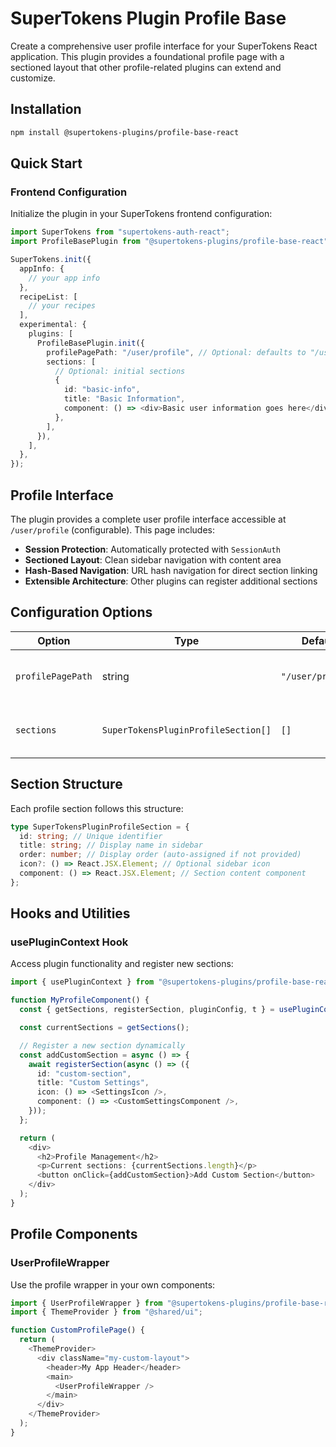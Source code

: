 # SuperTokens Plugin Profile Base

Create a comprehensive user profile interface for your SuperTokens React application.
This plugin provides a foundational profile page with a sectioned layout that other profile-related plugins can extend and customize.

## Installation

```bash
npm install @supertokens-plugins/profile-base-react
```

## Quick Start

### Frontend Configuration

Initialize the plugin in your SuperTokens frontend configuration:

```typescript
import SuperTokens from "supertokens-auth-react";
import ProfileBasePlugin from "@supertokens-plugins/profile-base-react";

SuperTokens.init({
  appInfo: {
    // your app info
  },
  recipeList: [
    // your recipes
  ],
  experimental: {
    plugins: [
      ProfileBasePlugin.init({
        profilePagePath: "/user/profile", // Optional: defaults to "/user/profile"
        sections: [
          // Optional: initial sections
          {
            id: "basic-info",
            title: "Basic Information",
            component: () => <div>Basic user information goes here</div>,
          },
        ],
      }),
    ],
  },
});
```

## Profile Interface

The plugin provides a complete user profile interface accessible at `/user/profile` (configurable). This page includes:

- **Session Protection**: Automatically protected with `SessionAuth`
- **Sectioned Layout**: Clean sidebar navigation with content area
- **Hash-Based Navigation**: URL hash navigation for direct section linking
- **Extensible Architecture**: Other plugins can register additional sections

## Configuration Options

| Option            | Type                                | Default           | Description                           |
| ----------------- | ----------------------------------- | ----------------- | ------------------------------------- |
| `profilePagePath` | string                              | `"/user/profile"` | Path where the profile page is served |
| `sections`        | `SuperTokensPluginProfileSection[]` | `[]`              | Initial profile sections to display   |

## Section Structure

Each profile section follows this structure:

```typescript
type SuperTokensPluginProfileSection = {
  id: string; // Unique identifier
  title: string; // Display name in sidebar
  order: number; // Display order (auto-assigned if not provided)
  icon?: () => React.JSX.Element; // Optional sidebar icon
  component: () => React.JSX.Element; // Section content component
};
```

## Hooks and Utilities

### usePluginContext Hook

Access plugin functionality and register new sections:

```typescript
import { usePluginContext } from "@supertokens-plugins/profile-base-react";

function MyProfileComponent() {
  const { getSections, registerSection, pluginConfig, t } = usePluginContext();

  const currentSections = getSections();

  // Register a new section dynamically
  const addCustomSection = async () => {
    await registerSection(async () => ({
      id: "custom-section",
      title: "Custom Settings",
      icon: () => <SettingsIcon />,
      component: () => <CustomSettingsComponent />,
    }));
  };

  return (
    <div>
      <h2>Profile Management</h2>
      <p>Current sections: {currentSections.length}</p>
      <button onClick={addCustomSection}>Add Custom Section</button>
    </div>
  );
}
```

## Profile Components

### UserProfileWrapper

Use the profile wrapper in your own components:

```typescript
import { UserProfileWrapper } from "@supertokens-plugins/profile-base-react";
import { ThemeProvider } from "@shared/ui";

function CustomProfilePage() {
  return (
    <ThemeProvider>
      <div className="my-custom-layout">
        <header>My App Header</header>
        <main>
          <UserProfileWrapper />
        </main>
      </div>
    </ThemeProvider>
  );
}
```
